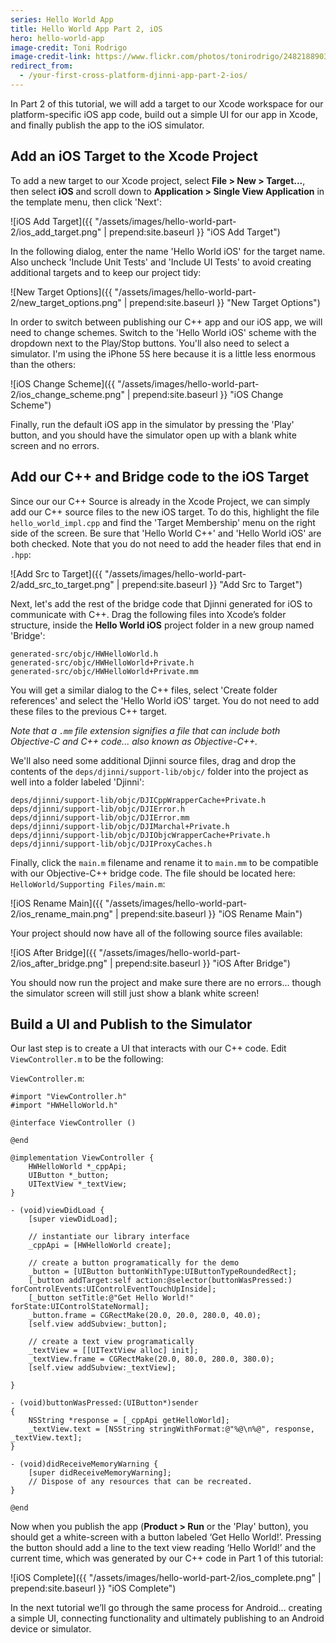 ```yaml
---
series: Hello World App
title: Hello World App Part 2, iOS
hero: hello-world-app
image-credit: Toni Rodrigo
image-credit-link: https://www.flickr.com/photos/tonirodrigo/2482188903/
redirect_from:
  - /your-first-cross-platform-djinni-app-part-2-ios/
---
```


In Part 2 of this tutorial, we will add a target to our Xcode workspace for our platform-specific iOS app code, build out a simple UI for our app in Xcode, and finally publish the app to the iOS simulator.

## Add an iOS Target to the Xcode Project

To add a new target to our Xcode project, select **File > New > Target...**, then select **iOS** and scroll down to **Application > Single View Application** in the template menu, then click 'Next':

![iOS Add Target]({{ "/assets/images/hello-world-part-2/ios_add_target.png" | prepend:site.baseurl }} "iOS Add Target")

In the following dialog, enter the name 'Hello World iOS' for the target name. Also uncheck 'Include Unit Tests' and 'Include UI Tests' to avoid creating additional targets and to keep our project tidy:

![New Target Options]({{ "/assets/images/hello-world-part-2/new_target_options.png" | prepend:site.baseurl }} "New Target Options")

In order to switch between publishing our C++ app and our iOS app, we will need to change schemes. Switch to the 'Hello World iOS' scheme with the dropdown next to the Play/Stop buttons. You'll also need to select a simulator. I'm using the iPhone 5S here because it is a little less enormous than the others:

![iOS Change Scheme]({{ "/assets/images/hello-world-part-2/ios_change_scheme.png" | prepend:site.baseurl }} "iOS Change Scheme")

Finally, run the default iOS app in the simulator by pressing the 'Play' button, and you should have the simulator open up with a blank white screen and no errors.

## Add our C++ and Bridge code to the iOS Target

Since our our C++ Source is already in the Xcode Project, we can simply add our C++ source files to the new iOS target. To do this, highlight the file `hello_world_impl.cpp` and find the 'Target Membership' menu on the right side of the screen. Be sure that 'Hello World C++' and 'Hello World iOS' are both checked. Note that you do not need to add the header files that end in `.hpp`:

![Add Src to Target]({{ "/assets/images/hello-world-part-2/add_src_to_target.png" | prepend:site.baseurl }} "Add Src to Target")

Next, let's add the rest of the bridge code that Djinni generated for iOS to communicate with C++. Drag the following files into Xcode’s folder structure, inside the **Hello World iOS** project folder in a new group named 'Bridge':

```
generated-src/objc/HWHelloWorld.h
generated-src/objc/HWHelloWorld+Private.h
generated-src/objc/HWHelloWorld+Private.mm
```

You will get a similar dialog to the C++ files, select 'Create folder references' and select the 'Hello World iOS' target. You do not need to add these files to the previous C++ target.

*Note that a `.mm` file extension signifies a file that can include both Objective-C and C++ code... also known as Objective-C++.*

We'll also need some additional Djinni source files, drag and drop the contents of the `deps/djinni/support-lib/objc/` folder into the project as well into a folder labeled 'Djinni':

```
deps/djinni/support-lib/objc/DJICppWrapperCache+Private.h
deps/djinni/support-lib/objc/DJIError.h
deps/djinni/support-lib/objc/DJIError.mm
deps/djinni/support-lib/objc/DJIMarchal+Private.h
deps/djinni/support-lib/objc/DJIObjcWrapperCache+Private.h
deps/djinni/support-lib/objc/DJIProxyCaches.h
```

Finally, click the `main.m` filename and rename it to `main.mm` to be compatible with our Objective-C++ bridge code. The file should be located here: `HelloWorld/Supporting Files/main.m`:

![iOS Rename Main]({{ "/assets/images/hello-world-part-2/ios_rename_main.png" | prepend:site.baseurl }} "iOS Rename Main")

Your project should now have all of the following source files available:

![iOS After Bridge]({{ "/assets/images/hello-world-part-2/ios_after_bridge.png" | prepend:site.baseurl }} "iOS After Bridge")

You should now run the project and make sure there are no errors... though the simulator screen will still just show a blank white screen!

## Build a UI and Publish to the Simulator

Our last step is to create a UI that interacts with our C++ code. Edit `ViewController.m` to be the following:

`ViewController.m`:

```obj-c
#import "ViewController.h"
#import "HWHelloWorld.h"
 
@interface ViewController ()
 
@end
 
@implementation ViewController {
    HWHelloWorld *_cppApi;
    UIButton *_button;
    UITextView *_textView;
}
 
- (void)viewDidLoad {
    [super viewDidLoad];
     
    // instantiate our library interface
    _cppApi = [HWHelloWorld create];
     
    // create a button programatically for the demo
    _button = [UIButton buttonWithType:UIButtonTypeRoundedRect];
    [_button addTarget:self action:@selector(buttonWasPressed:) forControlEvents:UIControlEventTouchUpInside];
    [_button setTitle:@"Get Hello World!" forState:UIControlStateNormal];
    _button.frame = CGRectMake(20.0, 20.0, 280.0, 40.0);
    [self.view addSubview:_button];
     
    // create a text view programatically
    _textView = [[UITextView alloc] init];
    _textView.frame = CGRectMake(20.0, 80.0, 280.0, 380.0);
    [self.view addSubview:_textView];
     
}
 
- (void)buttonWasPressed:(UIButton*)sender
{
    NSString *response = [_cppApi getHelloWorld];
    _textView.text = [NSString stringWithFormat:@"%@\n%@", response, _textView.text];
}
 
- (void)didReceiveMemoryWarning {
    [super didReceiveMemoryWarning];
    // Dispose of any resources that can be recreated.
}
 
@end
```

Now when you publish the app (**Product > Run** or the 'Play' button), you should get a white-screen with a button labeled ‘Get Hello World!’. Pressing the button should add a line to the text view reading ‘Hello World!’ and the current time, which was generated by our C++ code in Part 1 of this tutorial:

![iOS Complete]({{ "/assets/images/hello-world-part-2/ios_complete.png" | prepend:site.baseurl }} "iOS Complete")

In the next tutorial we’ll go through the same process for Android... creating a simple UI, connecting functionality and ultimately publishing to an Android device or simulator.

